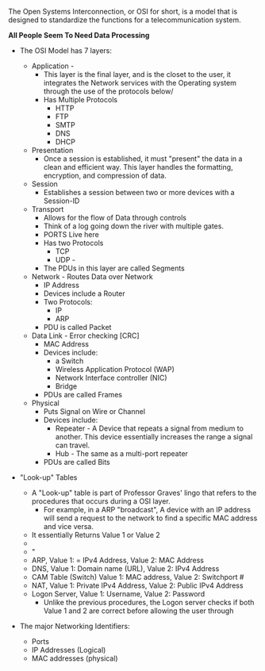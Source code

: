 The Open Systems Interconnection, or OSI for short, is a model that is designed to standardize the functions for a telecommunication system. 

**All People Seem To Need Data Processing** 

- The OSI Model has 7 layers:
	- Application -
		- This layer is the final layer, and is the closet to the user, it integrates the Network services with the Operating system through the use of the protocols below/ 
		- Has Multiple Protocols
			- HTTP 
			- FTP
			- SMTP
			- DNS
			- DHCP
	- Presentation 
		- Once a session is established, it must "present" the data in a clean and efficient way. This layer handles the formatting, encryption, and compression of data. 
	- Session 
		- Establishes a session between two or more devices with a Session-ID 
	- Transport 
		- Allows for the flow of Data through controls 
		- Think of a log going down the river with multiple gates. 
		- PORTS Live here
		- Has two Protocols 
			- TCP 
			- UDP - 
		- The PDUs in this layer are called Segments 
	- Network - Routes Data over Network
		- IP Address 
		- Devices include a Router 
		-  Two Protocols:
			- IP 
			- ARP 
		- PDU is called Packet 
	- Data Link - Error checking [CRC]
		- MAC Address 
		- Devices include: 
			- a Switch
			- Wireless Application Protocol (WAP) 
			- Network Interface controller (NIC)
			- Bridge
		- PDUs are called Frames 
	- Physical 
		-  Puts Signal on Wire or Channel 
		- Devices include:
			- Repeater - A Device that repeats a signal from medium to another. This device essentially increases the range a signal can travel. 
			- Hub - The same as a multi-port repeater 
		- PDUs are called Bits 

- "Look-up" Tables 
	- A "Look-up" table is part of Professor Graves' lingo that refers to the procedures that occurs during a OSI layer. 
		- For example, in a ARP "broadcast", A device with an IP address will send a request to the network to find a specific MAC address and vice versa. 
	- It essentially Returns Value 1 or Value 2 
	- 
	- "
	- ARP, Value 1: = IPv4 Address, Value 2: MAC Address
	- DNS, Value 1: Domain name (URL), Value 2:  IPv4 Address
	- CAM Table (Switch) Value 1: MAC address, Value 2: Switchport #
	- NAT, Value 1: Private IPv4 Address, Value 2: Public IPv4 Address
	- Logon Server, Value 1: Username, Value 2: Password
		- Unlike the previous procedures, the Logon server checks if both Value 1 and 2 are correct before allowing the user through 

- The major Networking Identifiers:
	- Ports
	- IP Addresses (Logical)
	- MAC addresses (physical)
